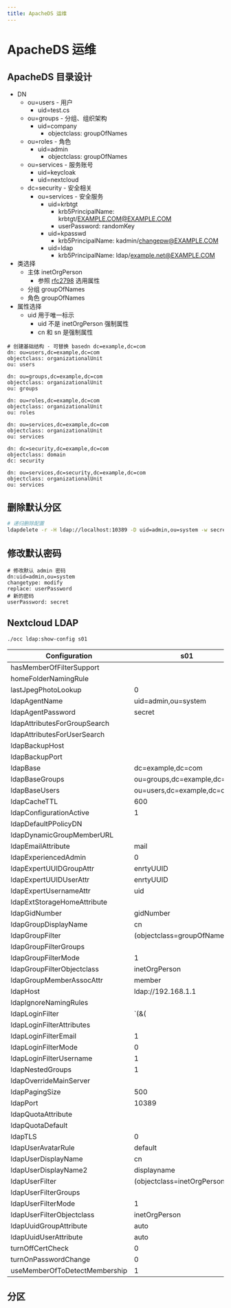 ```yaml
---
title: ApacheDS 运维
---
```


# ApacheDS 运维

## ApacheDS 目录设计

- DN
  - ou=users - 用户
    - uid=test.cs
  - ou=groups - 分组、组织架构
    - uid=company
      - objectclass: groupOfNames
  - ou=roles - 角色
    - uid=admin
      - objectclass: groupOfNames
  - ou=services - 服务账号
    - uid=keycloak
    - uid=nextcloud
  - dc=security - 安全相关
    - ou=services - 安全服务
      - uid=krbtgt
        - krb5PrincipalName: krbtgt/EXAMPLE.COM@EXAMPLE.COM
        - userPassword: randomKey
      - uid=kpasswd
        - krb5PrincipalName: kadmin/changepw@EXAMPLE.COM
      - uid=ldap
        - krb5PrincipalName: ldap/example.net@EXAMPLE.COM
- 类选择
  - 主体 inetOrgPerson
    - 参照 [rfc2798](https://tools.ietf.org/html/rfc2798) 选用属性
  - 分组 groupOfNames
  - 角色 groupOfNames
- 属性选择
  - uid 用于唯一标示
    - uid 不是 inetOrgPerson 强制属性
    - cn 和 sn 是强制属性

```ldif
# 创建基础结构 - 可替换 basedn dc=example,dc=com
dn: ou=users,dc=example,dc=com
objectclass: organizationalUnit
ou: users

dn: ou=groups,dc=example,dc=com
objectclass: organizationalUnit
ou: groups

dn: ou=roles,dc=example,dc=com
objectclass: organizationalUnit
ou: roles

dn: ou=services,dc=example,dc=com
objectclass: organizationalUnit
ou: services

dn: dc=security,dc=example,dc=com
objectclass: domain
dc: security

dn: ou=services,dc=security,dc=example,dc=com
objectclass: organizationalUnit
ou: services
```

## 删除默认分区

```bash
# 递归删除配置
ldapdelete -r -H ldap://localhost:10389 -D uid=admin,ou=system -w secret ads-partitionId=example,ou=partitions,ads-directoryServiceId=default,ou=config
```

## 修改默认密码

```ldif
# 修改默认 admin 密码
dn:uid=admin,ou=system
changetype: modify
replace: userPassword
# 新的密码
userPassword: secret
```

## Nextcloud LDAP

```bash
./occ ldap:show-config s01
```

| Configuration                 | s01                                                                                     |
| ----------------------------- | --------------------------------------------------------------------------------------- |
| hasMemberOfFilterSupport      |                                                                                         |
| homeFolderNamingRule          |                                                                                         |
| lastJpegPhotoLookup           | 0                                                                                       |
| ldapAgentName                 | uid=admin,ou=system                                                                     |
| ldapAgentPassword             | secret                                                                                  |
| ldapAttributesForGroupSearch  |                                                                                         |
| ldapAttributesForUserSearch   |                                                                                         |
| ldapBackupHost                |                                                                                         |
| ldapBackupPort                |                                                                                         |
| ldapBase                      | dc=example,dc=com                                                                       |
| ldapBaseGroups                | ou=groups,dc=example,dc=com                                                             |
| ldapBaseUsers                 | ou=users,dc=example,dc=com                                                              |
| ldapCacheTTL                  | 600                                                                                     |
| ldapConfigurationActive       | 1                                                                                       |
| ldapDefaultPPolicyDN          |                                                                                         |
| ldapDynamicGroupMemberURL     |                                                                                         |
| ldapEmailAttribute            | mail                                                                                    |
| ldapExperiencedAdmin          | 0                                                                                       |
| ldapExpertUUIDGroupAttr       | enrtyUUID                                                                               |
| ldapExpertUUIDUserAttr        | enrtyUUID                                                                               |
| ldapExpertUsernameAttr        | uid                                                                                     |
| ldapExtStorageHomeAttribute   |                                                                                         |
| ldapGidNumber                 | gidNumber                                                                               |
| ldapGroupDisplayName          | cn                                                                                      |
| ldapGroupFilter               | (objectclass=groupOfNames)                                                              |
| ldapGroupFilterGroups         |                                                                                         |
| ldapGroupFilterMode           | 1                                                                                       |
| ldapGroupFilterObjectclass    | inetOrgPerson                                                                           |
| ldapGroupMemberAssocAttr      | member                                                                                  |
| ldapHost                      | ldap://192.168.1.1                                                                      |
| ldapIgnoreNamingRules         |                                                                                         |
| ldapLoginFilter               | `(&(|(objectclass=inetOrgPerson))(|(uid=%uid)(|(mailPrimaryAddress=%uid)(mail=%uid))))` |
| ldapLoginFilterAttributes     |                                                                                         |
| ldapLoginFilterEmail          | 1                                                                                       |
| ldapLoginFilterMode           | 0                                                                                       |
| ldapLoginFilterUsername       | 1                                                                                       |
| ldapNestedGroups              | 1                                                                                       |
| ldapOverrideMainServer        |                                                                                         |
| ldapPagingSize                | 500                                                                                     |
| ldapPort                      | 10389                                                                                   |
| ldapQuotaAttribute            |                                                                                         |
| ldapQuotaDefault              |                                                                                         |
| ldapTLS                       | 0                                                                                       |
| ldapUserAvatarRule            | default                                                                                 |
| ldapUserDisplayName           | cn                                                                                      |
| ldapUserDisplayName2          | displayname                                                                             |
| ldapUserFilter                | (objectclass=inetOrgPerson)                                                             |
| ldapUserFilterGroups          |                                                                                         |
| ldapUserFilterMode            | 1                                                                                       |
| ldapUserFilterObjectclass     | inetOrgPerson                                                                           |
| ldapUuidGroupAttribute        | auto                                                                                    |
| ldapUuidUserAttribute         | auto                                                                                    |
| turnOffCertCheck              | 0                                                                                       |
| turnOnPasswordChange          | 0                                                                                       |
| useMemberOfToDetectMembership | 1                                                                                       |

## 分区


```ldif

```
